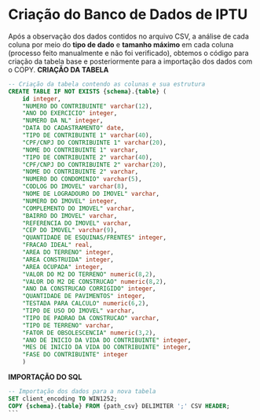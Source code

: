# Criação do Banco de Dados de IPTU
Após a observação dos dados contidos no arquivo CSV, a análise de cada coluna por meio do __tipo de dado__ e __tamanho máximo__ em cada coluna (processo feito manualmente e não foi verificado), obtemos o código para criação da tabela base e posteriormente para a importação dos dados com o COPY.
__CRIAÇÃO DA TABELA__
```sql
-- Criação da tabela contendo as colunas e sua estrutura
CREATE TABLE IF NOT EXISTS {schema}.{table} (
    id integer,
    "NUMERO DO CONTRIBUINTE" varchar(12),
    "ANO DO EXERCICIO" integer,
    "NUMERO DA NL" integer,
    "DATA DO CADASTRAMENTO" date,
    "TIPO DE CONTRIBUINTE 1" varchar(40),
    "CPF/CNPJ DO CONTRIBUINTE 1" varchar(20),
    "NOME DO CONTRIBUINTE 1" varchar,
    "TIPO DE CONTRIBUINTE 2" varchar(40),
    "CPF/CNPJ DO CONTRIBUINTE 2" varchar(20),
    "NOME DO CONTRIBUINTE 2" varchar,
    "NUMERO DO CONDOMINIO" varchar(5),
    "CODLOG DO IMOVEL" varchar(8),
    "NOME DE LOGRADOURO DO IMOVEL" varchar,
    "NUMERO DO IMOVEL" integer,
    "COMPLEMENTO DO IMOVEL" varchar,
    "BAIRRO DO IMOVEL" varchar,
    "REFERENCIA DO IMOVEL" varchar,
    "CEP DO IMOVEL" varchar(9),
    "QUANTIDADE DE ESQUINAS/FRENTES" integer,
    "FRACAO IDEAL" real,
    "AREA DO TERRENO" integer,
    "AREA CONSTRUIDA" integer,
    "AREA OCUPADA" integer,
    "VALOR DO M2 DO TERRENO" numeric(8,2),
    "VALOR DO M2 DE CONSTRUCAO" numeric(8,2),
    "ANO DA CONSTRUCAO CORRIGIDO" integer,
    "QUANTIDADE DE PAVIMENTOS" integer,
    "TESTADA PARA CALCULO" numeric(6,2),
    "TIPO DE USO DO IMOVEL" varchar,
    "TIPO DE PADRAO DA CONSTRUCAO" varchar,
    "TIPO DE TERRENO" varchar,
    "FATOR DE OBSOLESCENCIA" numeric(3,2),
    "ANO DE INICIO DA VIDA DO CONTRIBUINTE" integer,
    "MES DE INICIO DA VIDA DO CONTRIBUINTE" integer,
    "FASE DO CONTRIBUINTE" integer
    )
```
__IMPORTAÇÃO DO SQL__
````sql
-- Importação dos dados para a nova tabela
SET client_encoding TO WIN1252;
COPY {schema}.{table} FROM {path_csv} DELIMITER ';' CSV HEADER;
```
